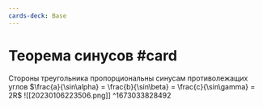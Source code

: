 ```yaml
---
cards-deck: Base
---
```


# Теорема синусов #card 
Стороны треугольника пропорциональны синусам противолежащих углов
$\frac{a}{\sin\alpha} = \frac{b}{\sin\beta} = \frac{c}{\sin\gamma} = 2R$
![[20230106223506.png]]
^1673033828492

